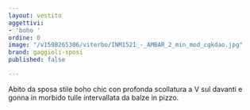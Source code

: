 ```yaml
---
layout: vestito
aggettivi:
- 'boho '
ordine: 0
image: "/v1598265306/viterbo/INM1521_-_AMBAR_2_min_mod_cgkdao.jpg"
brand: gaggioli-sposi
published: false

---
```

Abito da sposa  stile boho chic con profonda scollatura a V sul davanti e gonna in morbido tulle intervallata da balze in pizzo. 